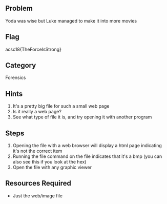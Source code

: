 ## Problem

Yoda was wise but Luke managed to make it into more movies

## Flag
acsc18{TheForceIsStrong} 

## Category
Forensics

## Hints
1. It's a pretty big file for such a small web page
1. Is it really a web page?
1. See what type of file it is, and try opening it with another program

## Steps
1. Opening the file with a web browser will display a html page indicating it's not the correct item
1. Running the file command on the file indicates that it's a bmp (you can also see this if you look at the hex)
1. Open the file with any graphic viewer


## Resources Required
* Just the web/image file

